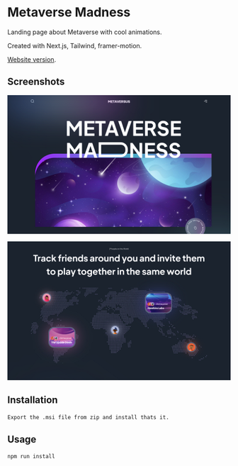 # Metaverse Madness

Landing page about Metaverse with cool animations.

Created with Next.js, Tailwind, framer-motion.

 [Website version](https://metavermadness.netlify.app/).

## Screenshots
![app image](https://raw.githubusercontent.com/Tahckn/metaverse-madness/ef80576bc63eaf98919adaa2a1ae5e5babbacd96/public/image-1%20.png)

![app image](https://raw.githubusercontent.com/Tahckn/metaverse-madness/ef80576bc63eaf98919adaa2a1ae5e5babbacd96/public/image-2.png)


## Installation
```bash
Export the .msi file from zip and install thats it.
```

## Usage
 ```bash
npm run install
```
